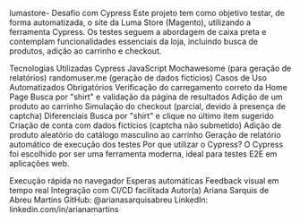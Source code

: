 lumastore- Desafio com Cypress
Este projeto tem como objetivo testar, de forma automatizada, o site da Luma Store (Magento), utilizando a ferramenta Cypress. Os testes seguem a abordagem de caixa preta e contemplam funcionalidades essenciais da loja, incluindo busca de produtos, adição ao carrinho e checkout.

Tecnologias Utilizadas
Cypress
JavaScript
Mochawesome (para geração de relatórios)
randomuser.me (geração de dados fictícios)
Casos de Uso Automatizados
Obrigatórios
 Verificação do carregamento correto da Home Page
 Busca por "shirt" e validação da página de resultados
 Adição de um produto ao carrinho
 Simulação do checkout (parcial, devido à presença de captcha)
Diferenciais
 Busca por "shirt" e clique no último item sugerido
 Criação de conta com dados fictícios (captcha não submetido)
 Adição de produto aleatório do catálogo masculino ao carrinho
 Geração de relatório automático de execução dos testes
Por que utilizar o Cypress?
O Cypress foi escolhido por ser uma ferramenta moderna, ideal para testes E2E em aplicações web.

Execução rápida no navegador
Esperas automáticas
Feedback visual em tempo real
Integração com CI/CD facilitada
Autor(a)
Ariana Sarquis de Abreu Martins GitHub: @arianasarquisabreu LinkedIn: linkedin.com/in/arianamartins
